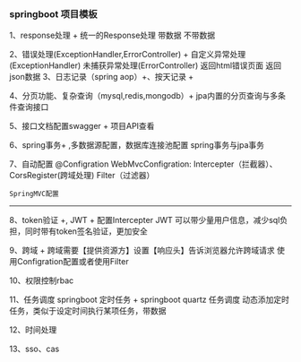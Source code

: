 ### springboot 项目模板

1、response处理 +
    统一的Response处理
        带数据
        不带数据

2、错误处理(ExceptionHandler,ErrorController) +
    自定义异常处理(ExceptionHandler)
    未捕获异常处理(ErrorController)
        返回html错误页面
        返回json数据
3、日志记录（spring aop）+、按天记录 +

4、分页功能、复杂查询（mysql,redis,mongodb）+
    jpa内置的分页查询与多条件查询接口

5、接口文档配置swagger +
    项目API查看

6、spring事务+ ,多数据源配置，数据库连接池配置
    spring事务与jpa事务

7、自动配置
    @Configration
        WebMvcConfigration: Intercepter（拦截器）、CorsRegister(跨域处理)
        Filter（过滤器）
 
    SpringMVC配置

---------------------------------

8、token验证 +, JWT +
    配置Intercepter
    JWT 可以带少量用户信息，减少sql负担，同时带有token签名验证，更加安全

9、跨域 +
    跨域需要【提供资源方】设置【响应头】告诉浏览器允许跨域请求
    使用Configration配置或者使用Filter

10、权限控制rbac

11、任务调度
    springboot 定时任务 +
    springboot quartz 任务调度
        动态添加定时任务，类似于设定时间执行某项任务，带数据

12、时间处理

13、sso、cas